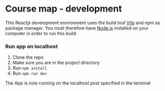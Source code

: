 # Course map - development

This Reactjs development environment uses the build tool [Vite](https://vitejs.dev) and npm as package manager. You must therefore have [Node.js](https://nodejs.org/en/) installed on your computer in order to run this build.

### Run app on localhost
1. Clone the repo
2. Make sure you are in the project directory
3. Run `npm install`
4. Run `npm run dev`

The App is now running on the localhost post specified in the terminal
